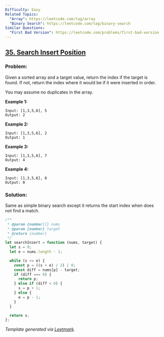 ```yaml
---
Difficulty: Easy
Related Topics:
  "Array": https://leetcode.com/tag/array
  "Binary Search": https://leetcode.com/tag/binary-search
Similar Questions:
  "First Bad Version": https://leetcode.com/problems/first-bad-version
---
```


## [35. Search Insert Position](https://leetcode.com/problems/search-insert-position/description/)

### Problem:

Given a sorted array and a target value, return the index if the target is found. If not, return the index where it would be if it were inserted in order.

You may assume no duplicates in the array.

**Example 1:**

```
Input: [1,3,5,6], 5
Output: 2
```

**Example 2:**

```
Input: [1,3,5,6], 2
Output: 1
```

**Example 3:**

```
Input: [1,3,5,6], 7
Output: 4
```

**Example 4:**

```
Input: [1,3,5,6], 0
Output: 0
```

### Solution:

Same as simple binary search except it returns the start index when does not find a match.

```javascript
/**
 * @param {number[]} nums
 * @param {number} target
 * @return {number}
 */
let searchInsert = function (nums, target) {
  let s = 0;
  let e = nums.length - 1;

  while (s <= e) {
    const p = ((s + e) / 2) | 0;
    const diff = nums[p] - target;
    if (diff === 0) {
      return p;
    } else if (diff < 0) {
      s = p + 1;
    } else {
      e = p - 1;
    }
  }

  return s;
};
```

_Template generated via [Leetmark](https://github.com/crimx/crx-leetmark)._
